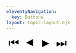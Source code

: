 ```yaml
---
eleventyNavigation:
  key: Buttons
layout: topic-layout.njk
---
```


<style>
    .buttons button {
        background: transparent;
        border: none;
        font-size: 2rem;
    }
</style>

<div class="buttons" style="display: flex">
  <button>⏮</button>
  <button style="transform: rotate(180deg)">►</button>
  <button>►</button>
  <button>⏭</button>
</div>
